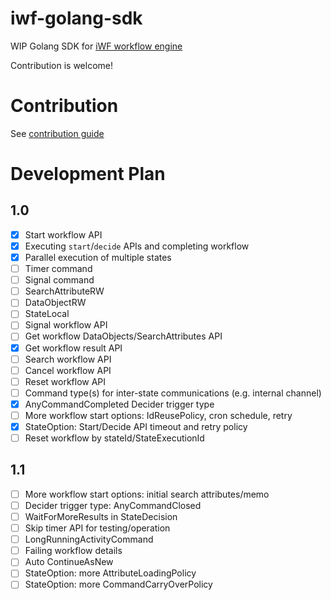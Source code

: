 # iwf-golang-sdk
WIP Golang SDK for [iWF workflow engine](https://github.com/indeedeng/iwf)

Contribution is welcome!


# Contribution
See [contribution guide](CONTRIBUTION.md)

# Development Plan

## 1.0

- [x] Start workflow API
- [x] Executing `start`/`decide` APIs and completing workflow
- [x] Parallel execution of multiple states
- [ ] Timer command
- [ ] Signal command
- [ ] SearchAttributeRW
- [ ] DataObjectRW
- [ ] StateLocal
- [ ] Signal workflow API
- [ ] Get workflow DataObjects/SearchAttributes API
- [x] Get workflow result API
- [ ] Search workflow API
- [ ] Cancel workflow API
- [ ] Reset workflow API
- [ ] Command type(s) for inter-state communications (e.g. internal channel)
- [X] AnyCommandCompleted Decider trigger type
- [ ] More workflow start options: IdReusePolicy, cron schedule, retry
- [x] StateOption: Start/Decide API timeout and retry policy
- [ ] Reset workflow by stateId/StateExecutionId

## 1.1
- [ ] More workflow start options: initial search attributes/memo
- [ ] Decider trigger type: AnyCommandClosed
- [ ] WaitForMoreResults in StateDecision
- [ ] Skip timer API for testing/operation
- [ ] LongRunningActivityCommand
- [ ] Failing workflow details
- [ ] Auto ContinueAsNew
- [ ] StateOption: more AttributeLoadingPolicy
- [ ] StateOption: more CommandCarryOverPolicy